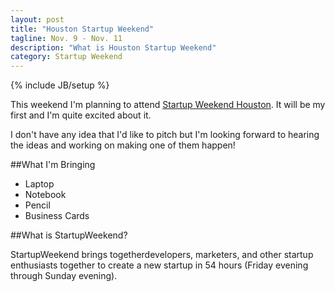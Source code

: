 ```yaml
---
layout: post
title: "Houston Startup Weekend"
tagline: Nov. 9 - Nov. 11
description: "What is Houston Startup Weekend"
category: Startup Weekend
---
```

{% include JB/setup %}

This weekend I'm planning to attend [Startup Weekend Houston](http://houston.startupweekend.org).  It will be my first and I'm quite excited about it.

I don't have any idea that I'd like to pitch but I'm looking forward to hearing the ideas and working on making one of them happen!

##What I'm Bringing

* Laptop
* Notebook
* Pencil
* Business Cards

##What is StartupWeekend?

StartupWeekend brings togetherdevelopers, marketers, and other startup enthusiasts together to create a new startup in 54 hours (Friday evening through Sunday evening).